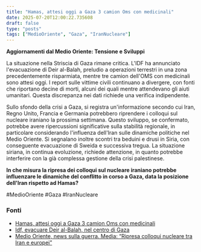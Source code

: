 ```yaml
---
title: "Hamas, attesi oggi a Gaza 3 camion Oms con medicinali"
date: 2025-07-20T12:00:22.735608
draft: false
type: "posts"
tags: ["MedioOriente", "Gaza", "IranNucleare"]
---
```


**Aggiornamenti dal Medio Oriente: Tensione e Sviluppi**

La situazione nella Striscia di Gaza rimane critica.  L'IDF ha annunciato l'evacuazione di Deir al-Balah, preludio a operazioni terrestri in una zona precedentemente risparmiata, mentre tre camion dell'OMS con medicinali sono attesi oggi.  I report sulle vittime civili continuano a divergere, con fonti che riportano decine di morti,  alcuni dei quali mentre attendevano gli aiuti umanitari.  Questa discrepanza nei dati richiede una verifica indipendente.

Sullo sfondo della crisi a Gaza, si registra un'informazione secondo cui Iran, Regno Unito, Francia e Germania potrebbero riprendere i colloqui sul nucleare iraniano la prossima settimana.  Questo sviluppo, se confermato, potrebbe avere ripercussioni significative sulla stabilità regionale, in particolare considerando l'influenza dell'Iran sulle dinamiche politiche nel Medio Oriente.  Si segnalano inoltre scontri tra beduini e drusi in Siria, con conseguente evacuazione di Sweida e successiva tregua.  La situazione siriana, in continua evoluzione, richiede attenzione, in quanto potrebbe interferire con la già complessa gestione della crisi palestinese.

**In che misura la ripresa dei colloqui sul nucleare iraniano potrebbe influenzare le dinamiche del conflitto in corso a Gaza, data la posizione dell'Iran rispetto ad Hamas?**

#MedioOriente #Gaza #IranNucleare


### Fonti
- [Hamas, attesi oggi a Gaza 3 camion Oms con medicinali](https://www.ansa.it/sito/notizie/topnews/2025/07/20/hamas-attesi-oggi-a-gaza-3-camion-oms-con-medicinali_c38a7e54-8e8d-4473-87b0-9d9289e55f24.html)
- [Idf, evacuare Deir al-Balah, nel centro di Gaza](https://www.ansa.it/sito/notizie/topnews/2025/07/20/idf-evacuare-deir-al-balah-nel-centro-di-gaza_80529406-7645-4093-ae40-9228a2b5cd65.html)
- [Medio Oriente, news sulla guerra. Media: “Ripresa colloqui nucleare tra Iran e europei”](https://www.repubblica.it/esteri/2025/07/20/diretta/israele_hamas_iran_guerra_news_oggi_diretta-424741539/)
